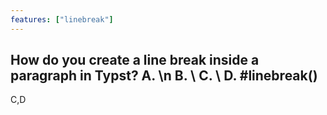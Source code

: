 ```yaml
---
features: ["linebreak"]
---
```

How do you create a line break inside a paragraph in Typst?
A. \n
B. \\
C. \ 
D. #linebreak()
---
C,D